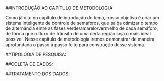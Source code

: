 ##INTRODUÇÃO AO CAPÍTULO DE METODOLOGIA

Como já dito no capítulo de introdução do tema, nosso objetivo é criar um sistema inteligente de controle de semáforos, que saiba otimizar o tempo de alternância
entre as fases verde/amarelo/vermelho de cada semáforo, de forma que o fluxo de trânsito de uma certa região seja o mais ideal possível. 
Nesse capítulo de metodologia iremos demonstrar de maneira aprofundada o passo a passo feito para construção desse sistema.

##TIPOLOGIA DE PESQUISA: 

##COLETA DE DADOS:

##TRATAMENTO DOS DADOS:
